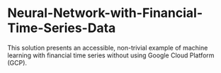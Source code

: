 # Neural-Network-with-Financial-Time-Series-Data
This solution presents an accessible, non-trivial example of machine learning with financial time series without using Google Cloud Platform (GCP).
